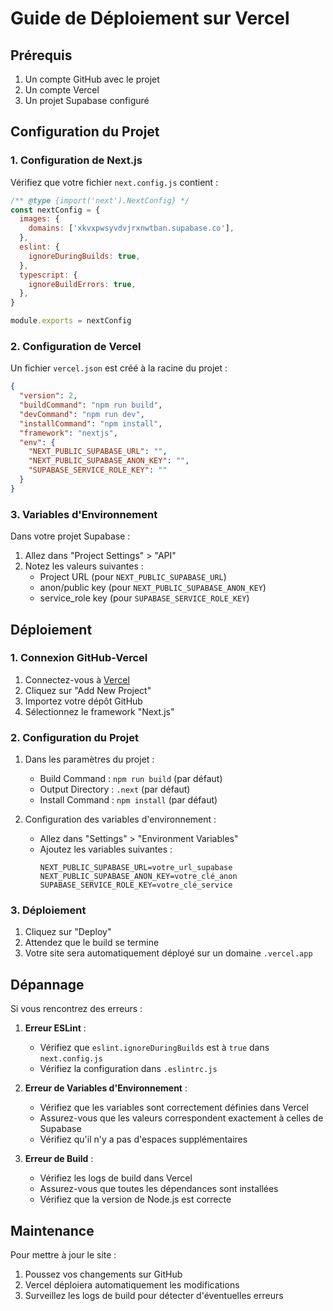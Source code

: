 # Guide de Déploiement sur Vercel

## Prérequis

1. Un compte GitHub avec le projet
2. Un compte Vercel
3. Un projet Supabase configuré

## Configuration du Projet

### 1. Configuration de Next.js

Vérifiez que votre fichier `next.config.js` contient :

```js
/** @type {import('next').NextConfig} */
const nextConfig = {
  images: {
    domains: ['xkvxpwsyvdvjrxnwtban.supabase.co'],
  },
  eslint: {
    ignoreDuringBuilds: true,
  },
  typescript: {
    ignoreBuildErrors: true,
  },
}

module.exports = nextConfig
```

### 2. Configuration de Vercel

Un fichier `vercel.json` est créé à la racine du projet :

```json
{
  "version": 2,
  "buildCommand": "npm run build",
  "devCommand": "npm run dev",
  "installCommand": "npm install",
  "framework": "nextjs",
  "env": {
    "NEXT_PUBLIC_SUPABASE_URL": "",
    "NEXT_PUBLIC_SUPABASE_ANON_KEY": "",
    "SUPABASE_SERVICE_ROLE_KEY": ""
  }
}
```

### 3. Variables d'Environnement

Dans votre projet Supabase :
1. Allez dans "Project Settings" > "API"
2. Notez les valeurs suivantes :
   - Project URL (pour `NEXT_PUBLIC_SUPABASE_URL`)
   - anon/public key (pour `NEXT_PUBLIC_SUPABASE_ANON_KEY`)
   - service_role key (pour `SUPABASE_SERVICE_ROLE_KEY`)

## Déploiement

### 1. Connexion GitHub-Vercel

1. Connectez-vous à [Vercel](https://vercel.com)
2. Cliquez sur "Add New Project"
3. Importez votre dépôt GitHub
4. Sélectionnez le framework "Next.js"

### 2. Configuration du Projet

1. Dans les paramètres du projet :
   - Build Command : `npm run build` (par défaut)
   - Output Directory : `.next` (par défaut)
   - Install Command : `npm install` (par défaut)

2. Configuration des variables d'environnement :
   - Allez dans "Settings" > "Environment Variables"
   - Ajoutez les variables suivantes :
     ```
     NEXT_PUBLIC_SUPABASE_URL=votre_url_supabase
     NEXT_PUBLIC_SUPABASE_ANON_KEY=votre_clé_anon
     SUPABASE_SERVICE_ROLE_KEY=votre_clé_service
     ```

### 3. Déploiement

1. Cliquez sur "Deploy"
2. Attendez que le build se termine
3. Votre site sera automatiquement déployé sur un domaine `.vercel.app`

## Dépannage

Si vous rencontrez des erreurs :

1. **Erreur ESLint** :
   - Vérifiez que `eslint.ignoreDuringBuilds` est à `true` dans `next.config.js`
   - Vérifiez la configuration dans `.eslintrc.js`

2. **Erreur de Variables d'Environnement** :
   - Vérifiez que les variables sont correctement définies dans Vercel
   - Assurez-vous que les valeurs correspondent exactement à celles de Supabase
   - Vérifiez qu'il n'y a pas d'espaces supplémentaires

3. **Erreur de Build** :
   - Vérifiez les logs de build dans Vercel
   - Assurez-vous que toutes les dépendances sont installées
   - Vérifiez que la version de Node.js est correcte

## Maintenance

Pour mettre à jour le site :
1. Poussez vos changements sur GitHub
2. Vercel déploiera automatiquement les modifications
3. Surveillez les logs de build pour détecter d'éventuelles erreurs 